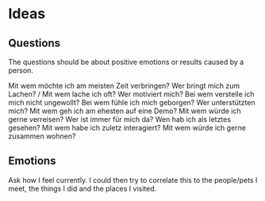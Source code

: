 # Ideas

## Questions
The questions should be about positive emotions or results caused by a person.

Mit wem möchte ich am meisten Zeit verbringen?
Wer bringt mich zum Lachen? / Mit wem lache ich oft?
Wer motiviert mich?
Bei wem verstelle ich mich nicht ungewollt?
Bei wem fühle ich mich geborgen?
Wer unterstützten mich?
Mit wem geh ich am ehesten auf eine Demo?
Mit wem würde ich gerne verreisen?
Wer ist immer für mich da?
Wen hab ich als letztes gesehen?
Mit wem habe ich zuletz interagiert?
Mit wem würde ich gerne zusammen wohnen?

## Emotions
Ask how I feel currently.
I could then try to correlate this to the people/pets I meet, the things I did and the places I visited.


